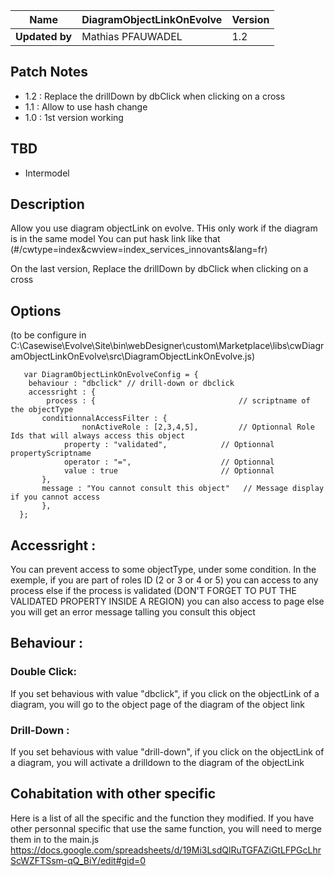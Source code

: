 | **Name** | **DiagramObjectLinkOnEvolve** | **Version** | 
| --- | --- | --- |
| **Updated by** | Mathias PFAUWADEL | 1.2 | 

## Patch Notes

* 1.2 : Replace the drillDown by dbClick when clicking on a cross
* 1.1 : Allow to use hash change
* 1.0 : 1st version working

## TBD

* Intermodel

## Description 
Allow you use diagram objectLink on evolve. THis only work if the diagram is in the same model
You can put hask link like that (#/cwtype=index&cwview=index_services_innovants&lang=fr)

On the last version, Replace the drillDown by dbClick when clicking on a cross

## Options 

(to be configure in C:\Casewise\Evolve\Site\bin\webDesigner\custom\Marketplace\libs\cwDiagramObjectLinkOnEvolve\src\DiagramObjectLinkOnEvolve.js)
```
   var DiagramObjectLinkOnEvolveConfig = {
    behaviour : "dbclick" // drill-down or dbclick  
    accessright : {
        process : {                                // scriptname of the objectType
	   conditionnalAccessFilter : {
                nonActiveRole : [2,3,4,5],         // Optionnal Role Ids that will always access this object
	        property : "validated",            // Optionnal propertyScriptname
	        operator : "=",                    // Optionnal 
	        value : true                       // Optionnal 
	   }, 
	   message : "You cannot consult this object"   // Message display if you cannot access    		
       },
  };
```
## Accessright :

You can prevent access to some objectType, under some condition. 
In the exemple, if you are part of roles ID (2 or 3 or 4 or 5) you can access to any process 
else if the process is validated (DON'T FORGET TO PUT THE VALIDATED PROPERTY INSIDE A REGION) you can also access to page
else you will get an error message talling you consult this object




## Behaviour :
### Double Click:
    
If you set behavious with value "dbclick", if you click on the objectLink of a diagram, you will go to the object page of the diagram of the object link

### Drill-Down :

If you set behavious with value "drill-down", if you click on the objectLink of a diagram, you will activate a drilldown to the diagram of the objectLink

## Cohabitation with other specific

Here is a list of all the specific and the function they modified. If you have other personnal specific that use the same function, you will need to merge them in to the main.js
https://docs.google.com/spreadsheets/d/19Mi3LsdQlRuTGFAZiGtLFPGcLhrScWZFTSsm-qQ_BiY/edit#gid=0



